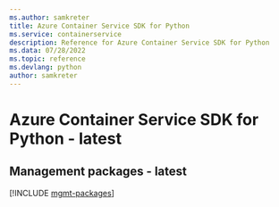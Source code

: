 ```yaml
---
ms.author: samkreter
title: Azure Container Service SDK for Python
ms.service: containerservice
description: Reference for Azure Container Service SDK for Python
ms.data: 07/28/2022
ms.topic: reference
ms.devlang: python
author: samkreter
---
```

# Azure Container Service SDK for Python - latest

## Management packages - latest
[!INCLUDE [mgmt-packages](container-service-mgmt-index.md)]